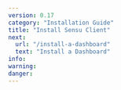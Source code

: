 ```yaml
---
version: 0.17
category: "Installation Guide"
title: "Install Sensu Client"
next:
  url: "/install-a-dashboard"
  text: "Install a Dashboard"
info:
warning:
danger:
---
```


